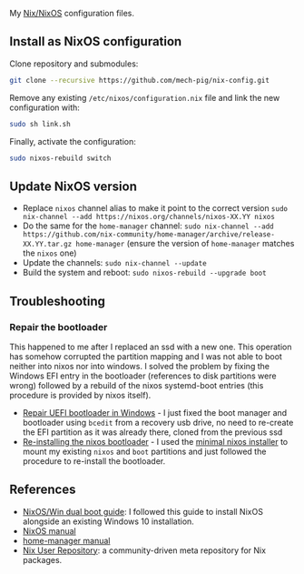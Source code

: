 My [Nix/NixOS](https://nixos.org) configuration files.


## Install as NixOS configuration
Clone repository and submodules:

```sh
git clone --recursive https://github.com/mech-pig/nix-config.git
```

Remove any existing `/etc/nixos/configuration.nix` file and link the new configuration with:

```sh
sudo sh link.sh
```

Finally, activate the configuration:
```sh
sudo nixos-rebuild switch
```


## Update NixOS version

- Replace `nixos` channel alias to make it point to the correct version `sudo nix-channel --add https://nixos.org/channels/nixos-XX.YY nixos`
- Do the same for the `home-manager` channel: `sudo nix-channel --add https://github.com/nix-community/home-manager/archive/release-XX.YY.tar.gz home-manager` (ensure the version of `home-manager` matches the `nixos` one)
- Update the channels: `sudo nix-channel --update`
- Build the system and reboot: `sudo nixos-rebuild --upgrade boot`

## Troubleshooting

### Repair the bootloader
This happened to me after I replaced an ssd with a new one. This operation has somehow corrupted the partition mapping and I was not able to boot neither into nixos nor into windows. I solved the problem by fixing the Windows EFI entry in the bootloader (references to disk partitions were wrong) followed by a rebuild of the nixos systemd-boot entries (this procedure is provided by nixos itself).

- [Repair UEFI bootloader in Windows](https://woshub.com/how-to-repair-uefi-bootloader-in-windows-8/) - I just fixed the boot manager and bootloader using `bcedit` from a recovery usb drive, no need to re-create the EFI partition as it was already there, cloned from the previous ssd
- [Re-installing the nixos bootloader](https://nixos.wiki/wiki/Bootloader#Re-installing_the_bootloader) - I used the [minimal nixos installer](https://nixos.org/download/#nixos-iso) to mount my existing `nixos` and `boot` partitions and just followed the procedure to re-install the bootloader.

## References
- [NixOS/Win dual boot guide](https://github.com/andywhite37/nixos/blob/master/DUAL_BOOT_WINDOWS_GUIDE.md): I followed this guide to install NixOS alongside an existing Windows 10 installation.
- [NixOS manual](https://nixos.org/nixos/manual/)
- [home-manager manual](https://nix-community.github.io/home-manager/)
- [Nix User Repository](https://github.com/nix-community/NUR): a community-driven meta repository for Nix packages.

